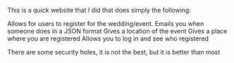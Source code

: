 This is a quick website that I did that does simply the following:

Allows for users to register for the wedding/event. 
Emails you when someone does in a JSON format
Gives a location of the event
Gives a place where you are registered
Allows you to log in and see who registered

There are some security holes, it is not the best, but it is better than most

